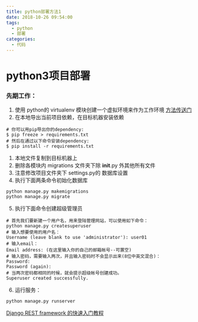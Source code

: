```yaml
---
title: python部署方法1
date: 2018-10-26 09:54:00
tags:
  - python
  - 部署
categories:
  - 代码
---
```

# python3项目部署

### 先期工作：
1. 使用 python的 virtualenv 模块创建一个虚拟环境来作为工作环境 [方法传送门](https://www.liaoxuefeng.com/wiki/0014316089557264a6b348958f449949df42a6d3a2e542c000/001432712108300322c61f256c74803b43bfd65c6f8d0d0000)
2. 在本地导出当前项目依赖，在目标机器安装依赖
```
# 你可以用pip导出你的dependency:
$ pip freeze > requirements.txt
# 然后在通过以下命令安装dependency:
$ pip install -r requirements.txt
```

1. 本地文件复制到目标机器上
2. 删除各模块内 migrations 文件夹下除 __init__.py 外其他所有文件
3. 注意修改项目文件夹下 settings.py的 数据库设置
4. 执行下面两条命令初始化数据库
```
python manage.py makemigrations
python manage.py migrate
```
5. 执行下面命令创建超级管理员
```
# 首先我们要新建一个用户名，用来登陆管理网站，可以使用如下命令：
python manage.py createsuperuser
# 输入想要使用的用户名：
Username (leave blank to use 'administrator'): user01
# 输入email：
Email address: (在这里输入你的自己的邮箱帐号--可置空)
# 输入密码，需要输入两次，并且输入密码时不会显示出来(8位中英文混合)：
Password:
Password (again):
# 当两次密码都相同的时候，就会提示超级帐号创建成功。
Superuser created successfully.
```
6. 运行服务：
```
python manage.py runserver
```

[Django REST framework 的快速入门教程](http://blog.csdn.net/ppppfly/article/details/51082252)